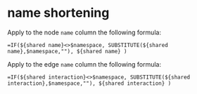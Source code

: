 # name shortening 

Apply to the node `name` column  the following formula:

```
=IF(${shared name}<>$namespace, SUBSTITUTE(${shared name},$namespace,""), ${shared name} )
```

Apply to the edge `name` column  the following formula:

```
=IF(${shared interaction}<>$namespace, SUBSTITUTE(${shared interaction},$namespace,""), ${shared interaction} )
```



